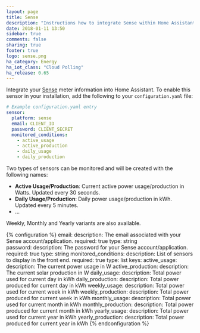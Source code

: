 ```yaml
---
layout: page
title: Sense
description: "Instructions how to integrate Sense within Home Assistant."
date: 2018-01-11 13:50
sidebar: true
comments: false
sharing: true
footer: true
logo: sense.png
ha_category: Energy
ha_iot_class: "Cloud Polling"
ha_release: 0.65
---
```



Integrate your [Sense](https://sense.com) meter information into Home Assistant. 
To enable this sensor in your installation, add the following to your `configuration.yaml` file:

```yaml
# Example configuration.yaml entry
sensor:
  platform: sense
  email: CLIENT_ID
  password: CLIENT_SECRET
  monitored_conditions:
    - active_usage
    - active_production
    - daily_usage
    - daily_production
```

Two types of sensors can be monitored and will be created with the following names:
- **Active Usage/Production**: Current active power usage/production in Watts. Updated every 30 seconds.
- **Daily Usage/Production**: Daily power usage/production in kWh. Updated every 5 minutes.
- ...

Weekly, Monthly and Yearly variants are also available.

{% configuration %}
email:
  description: The email associated with your Sense account/application.
  required: true
  type: string  
password:
  description: The password for your Sense account/application.
  required: true
  type: string
monitored_conditions:
  description: List of sensors to display in the front end.
  required: true
  type: list
  keys:
    active_usage:
      description: The current power usage in W
    active_production:
      description: The current solar production in W
    daily_usage:
      description: Total power used for current day in kWh
    daily_production:
      description: Total power produced for current day in kWh
    weekly_usage:
      description: Total power used for current week in kWh
    weekly_production:
      description: Total power produced for current week in kWh
    monthly_usage:
      description: Total power used for current month in kWh
    monthly_production:
      description: Total power produced for current month in kWh
    yearly_usage:
      description: Total power used for current year in kWh
    yearly_production:
      description: Total power produced for current year in kWh
{% endconfiguration %}
